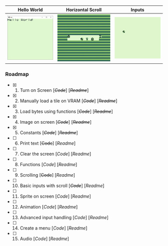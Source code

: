 | Hello World | Horizontal Scroll | Inputs |
| --- | --- | --- |
| ![Hello World](06_PrintText/hello-world.png) | ![Scroll X](05_ScrollX/scrollx.gif) | ![Key Inputs](06_Input/input.gif) |

### Roadmap

- [x] 1. Turn on Screen [~~_Code_~~] [~~_Readme_~~]
- [x] 2. Manually load a tile on VRAM [~~_Code_~~] [~~_Readme_~~]
- [x] 3. Load bytes using functions [~~_Code_~~] [~~_Readme_~~]
- [x] 4. Image on screen [~~_Code_~~] [~~_Readme_~~]
- [x] 5. Constants [~~_Code_~~] [~~_Readme_~~]
- [ ] 6. Print text [~~Code~~] [_Readme_]
- [ ] 7. Clear the screen [_Code_] [_Readme_]
- [ ] 8. Functions [_Code_] [_Readme_]
- [ ] 9. Scrolling [~~Code~~] [_Readme_]
- [ ] 10. Basic inputs with scroll [~~_Code_~~] [_Readme_]
- [ ] 11. Sprite on screen [_Code_] [_Readme_]
- [ ] 12. Animation [_Code_] [_Readme_]
- [ ] 13. Advanced input handling [_Code_] [_Readme_]
- [ ] 14. Create a menu [_Code_] [_Readme_]
- [ ] 15. Audio [_Code_] [_Readme_]